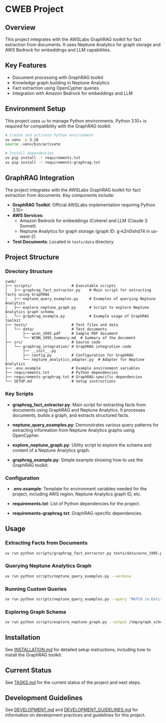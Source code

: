 # CWEB Project

## Overview

This project integrates with the AWSLabs GraphRAG toolkit for fact extraction from documents. It uses Neptune Analytics for graph storage and AWS Bedrock for embeddings and LLM capabilities.

## Key Features

- Document processing with GraphRAG toolkit
- Knowledge graph building in Neptune Analytics
- Fact extraction using OpenCypher queries
- Integration with Amazon Bedrock for embeddings and LLM

## Environment Setup

This project uses `uv` to manage Python environments. Python 3.10+ is required for compatibility with the GraphRAG toolkit.

```bash
# Create and activate Python environment
uv venv -p 3.10
source .venv/bin/activate

# Install dependencies
uv pip install -r requirements.txt
uv pip install -r requirements-graphrag.txt
```

## GraphRAG Integration

The project integrates with the AWSLabs GraphRAG toolkit for fact extraction from documents. Key components include:

- **GraphRAG Toolkit**: Official AWSLabs implementation requiring Python 3.10+
- **AWS Services**: 
  - Amazon Bedrock for embeddings (Cohere) and LLM (Claude 3 Sonnet)
  - Neptune Analytics for graph storage (graph ID: g-k2n0lshd74 in us-west-2)
- **Test Documents**: Located in `tests/data` directory

## Project Structure

### Directory Structure

```
cweb/
├── scripts/                  # Executable scripts
│   ├── graphrag_fact_extractor.py    # Main script for extracting facts using GraphRAG
│   ├── neptune_query_examples.py     # Examples of querying Neptune Analytics
│   ├── explore_neptune_graph.py      # Script to explore Neptune Analytics graph schema
│   └── graphrag_example.py           # Example usage of GraphRAG toolkit
├── tests/                    # Test files and data
│   └── data/                 # Test documents
│       ├── wcnn_1995.pdf     # Sample PDF document
│       └── WCNN_1995_Summary.md  # Summary of the document
├── src/                      # Source code
│   └── graphrag_integration/ # GraphRAG integration code
│       ├── __init__.py
│       ├── config.py         # Configuration for GraphRAG
│       └── neptune_analytics_adapter.py  # Adapter for Neptune Analytics
├── .env.example              # Example environment variables
├── requirements.txt          # Python dependencies
├── requirements-graphrag.txt # GraphRAG-specific dependencies
└── SETUP.md                  # Setup instructions
```

### Key Scripts

- **graphrag_fact_extractor.py**: Main script for extracting facts from documents using GraphRAG and Neptune Analytics. It processes documents, builds a graph, and extracts structured facts.

- **neptune_query_examples.py**: Demonstrates various query patterns for extracting information from Neptune Analytics graphs using OpenCypher.

- **explore_neptune_graph.py**: Utility script to explore the schema and content of a Neptune Analytics graph.

- **graphrag_example.py**: Simple example showing how to use the GraphRAG toolkit.

### Configuration

- **.env.example**: Template for environment variables needed for the project, including AWS region, Neptune Analytics graph ID, etc.

- **requirements.txt**: List of Python dependencies for the project.

- **requirements-graphrag.txt**: GraphRAG-specific dependencies.

## Usage

### Extracting Facts from Documents

```bash
uv run python scripts/graphrag_fact_extractor.py tests/data/wcnn_1995.pdf --output output/wcnn_facts.json --verbose
```

### Querying Neptune Analytics Graph

```bash
uv run python scripts/neptune_query_examples.py --verbose
```

### Running Custom Queries

```bash
uv run python scripts/neptune_query_examples.py --query "MATCH (e:Entity) WHERE e.name CONTAINS 'R/M' RETURN e.id, e.name"
```

### Exploring Graph Schema

```bash
uv run python scripts/explore_neptune_graph.py --output /tmp/graph_schema.json
```

## Installation

See [INSTALLATION.md](INSTALLATION.md) for detailed setup instructions, including how to install the GraphRAG toolkit.

## Current Status

See [TASKS.md](TASKS.md) for the current status of the project and next steps.

## Development Guidelines

See [DEVELOPMENT.md](DEVELOPMENT.md) and [DEVELOPMENT_GUIDELINES.md](DEVELOPMENT_GUIDELINES.md) for information on development practices and guidelines for this project.
